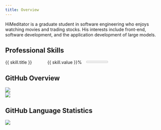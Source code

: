 ```yaml
---
title: Overview
---
```


<script setup>
import { useData } from 'vitepress'
const { isDark } = useData()

const skills = [
    { title: 'HTML', value: 90, state:'high' },
    { title: 'CSS', value: 75, state:'high' },
    { title: 'JavaScript', value: 70, state:'high' },
    { title: 'TypeScript', value: 80, state:'high' },
    { title: 'Vue', value: 70, state:'high' },
    { title: 'Electron', value: 60, state:'medium' },
    { title: 'Node.js', value: 60, state:'medium' },
    { title: 'Python', value: 70, state:'high' },
    { title: 'C++', value: 50, state:'medium' },
    { title: 'Java', value: 30, state:'low' },
    { title: 'English', value: 75, state:'high' },
    { title: 'Japanese', value: 25, state:'low' },
]
</script>

<style scoped>
.skills {
    columns: 2;
}
.skill {
    border-radius: 5px;
    padding: 5px 15px;
    margin-top: 16px;
    width: 90%;
    margin-left: 5%;
}
.skill:first-child {
    margin-top: 0;
}
.skill span{
    font-size: 0.8em;
}
.skill-title {
    width: 100%;
    display: flex;
    justify-content: space-between;
}
.skill meter {
    width: 100%;
}
.high {
    background:  #95de6418;
}
.high:hover {
    background:  #52c41a24;
}
.medium {
    background:  #ffd66618;
}
.medium:hover {
    background:  #faad1424;
}
.low {
    background:  #ff787518;
}
.low:hover {
    background:  #ff4d4f24;
}
</style>

HiMeditator is a graduate student in software engineering who enjoys watching movies and trading stocks. His interests include front-end, software development, and the application development of large models.

## Professional Skills

<div class="skills">
    <div v-for="skill in skills" :class="['skill', skill.state]">
        <div class="skill-title">
            <span>{{ skill.title }}</span><span>{{ skill.value }}%</span>
        </div>
        <meter min="0" max="100" optimum="100" high="70" low="40" :value="skill.value"></meter>
    </div>
</div>

## GitHub Overview

<div v-if="isDark">
    <img src="https://github-readme-stats.vercel.app/api?username=HiMeditator&show_icons=true&theme=dark" />
</div>
<div v-else>
    <img src="https://github-readme-stats.vercel.app/api?username=HiMeditator&show_icons=true" />
</div>

## GitHub Language Statistics

<img src="https://github-readme-stats.vercel.app/api/top-langs/?username=HiMeditator&layout=compact" />
